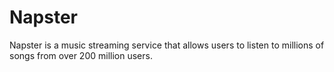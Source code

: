 # Napster

Napster is a music streaming service that allows users to listen to millions of songs from over 200 million users.
